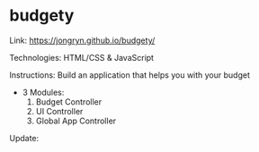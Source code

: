 # budgety

Link: https://jongryn.github.io/budgety/

Technologies: HTML/CSS & JavaScript

Instructions: Build an application that helps you with your budget
- 3 Modules:
  1. Budget Controller
  2. UI Controller
  3. Global App Controller

Update:
